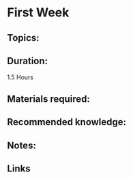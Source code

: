 # First Week

## Topics:

## Duration:
1.5 Hours

## Materials required:

## Recommended knowledge:

## Notes:

## Links